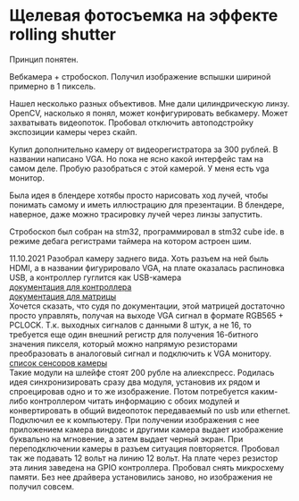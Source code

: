 # Щелевая фотосъемка на эффекте rolling shutter

Принцип понятен.

Вебкамера + стробоскоп. Получил изображение вспышки шириной примерно в 1 пиксель.

Нашел несколько разных объективов.
Мне дали цилиндрическую линзу.
OpenCV, насколько я понял, может конфигурировать вебкамеру. Может захватывать видеопоток.
Пробовал отключить автоподстройку экспозиции камеры через скайп.

Купил дополнительно камеру от видеорегистратора за 300 рублей. В названии написано VGA. Но пока не ясно какой интерфейс там на самом деле.
Пробую разобраться с этой камерой. У меня есть vga монитор.

Была идея в блендере хотябы просто нарисовать ход лучей, чтобы понимать самому и иметь иллюстрацию для презентации.
В блендере, наверное, даже можно трасировку лучей через линзы запустить.

Стробоскоп был собран на stm32, программировал в stm32 cube ide. в режиме дебага регистрами таймера на котором астроен шим.

11.10.2021
Разобрал камеру заднего вида. Хоть разъем на ней быль HDMI, а в названии фигурировало VGA, на плате оказалась распиновка USB, а контроллер гуглится как USB-камера  
[документация для контроллера](https://www.supertekmodule.com/wp-content/uploads/2019/09/ST-M8189WIFI-Camera-Module-Data-SheetV2.pdf)  
[документация для матрицы](https://www.min.at/prinz/fp-content/attachs/GC0308.pdf)  
Хочется сказать, что судя по документации, этой матрицей достаточно просто управлять, получая на выходе VGA сигнал в формате RGB565 + PCLOCK. Т.к. выходных сигналов с данными 8 штук, а не 16, то требуется еще один внешний регистр для получения 16-битного значения пикселя, который можно напрямую резисторами преобразовать в аналоговый сигнал и подключить к VGA монитору.   
[список сенсоров камеры](https://www.arducam.com/arducam-usb-camera-dev-kits/)  
Такие модули на шлейфе стоят 200 рубле на алиекспресс. Родилась идея синхронизировать сразу два модуля, установив их рядом и спроецировав одно и то же изображение. Потом потребуется каким-либо контроллером читать информацию с обоих модулей и конвертировать в общий видеопоток передаваемый по usb или ethernet.
Подключил ее к компьютеру. При получении изображения с нее приложением камера виндовс и другими камера выдает изображение буквально на мгновение, а затем выдает черный экран. При переподключении камеры в разъем ситуация повторяется. Пробовал так же подавать 12 вольт на линию 12 вольт. На плате через резистор эта линия заведена на GPIO контроллера. 
Пробовал снять микросхему памяти. Без нее драйвера установились заново, но изображения не получил совсем.
